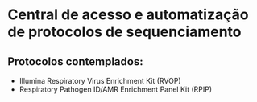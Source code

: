 # Central de acesso e automatização de protocolos de sequenciamento

## Protocolos contemplados:
- Illumina Respiratory Virus Enrichment Kit (RVOP)
- Respiratory Pathogen ID/AMR Enrichment Panel Kit (RPIP)
